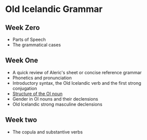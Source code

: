 # Old Icelandic Grammar 

## Week Zero

* Parts of Speech
* The grammatical cases

## Week One

* A quick review of Aleric's sheet or concise reference grammar
* Phonetics and pronunciation
* Introductory syntax, the Old Icelandic verb and the first strong conjugation
* [Structure of the OI noun](rcblack.net/grammar/lesson10)
* Gender in OI nouns and their declensions
* Old Icelandic strong masculine declensions

## Week two

* The copula and substantive verbs
